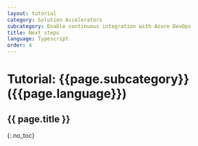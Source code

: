 ```yaml
---
layout: tutorial
category: Solution Accelerators
subcategory: Enable continuous integration with Azure DevOps
title: Next steps
language: Typescript
order: 4
---
```


# Tutorial: {{page.subcategory}} ({{page.language}})
## {{ page.title }}
{:.no_toc}

